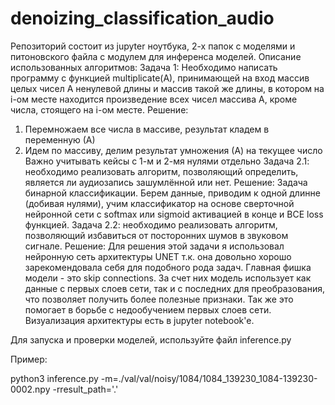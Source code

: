 # denoizing_classification_audio
Репозиторий состоит из jupyter ноутбука, 2-х папок с моделями и питоновского файла с модулем для инференса моделей.
Описание использованных алгоритмов:
Задача 1:
Необходимо написать программу с функцией multiplicate(A), принимающей на вход массив целых чисел А ненулевой длины и массив такой же длины, в котором на i-ом месте находится произведение всех чисел массива А, кроме числа, стоящего на i-ом месте.
Решение:
1. Перемножаем все числа в массиве, результат кладем в переменную (А)
2. Идем по массиву, делим результат умножения (А) на текущее число
Важно учитывать кейсы с 1-м и 2-мя нулями отдельно
Задача 2.1:
необходимо реализовать алгоритм, позволяющий определить, является ли аудиозапись зашумлённой или нет. 
Решение:
Задача бинарной классификации. Берем данные, приводим к одной длинне (добивая нулями), учим классификатор на основе сверточной нейронной сети с softmax или sigmoid активацией в конце и BCE loss функцией.
Задача 2.2:
необходимо реализовать алгоритм, позволяющий избавиться от посторонних шумов в звуковом сигнале. 
Решение:
Для решения этой задачи я использовал нейронную сеть архитектуры UNET т.к. она довольно хорошо зарекомендовала себя для подобного рода задач. Главная фишка модели - это skip connections. За счет них модель использует как данные с первых слоев сети, так и с последних для преобразования, что позволяет получить более полезные признаки.  Так же это помогает в борьбе с недообучением первых слоев сети. Визуализация архитектуры есть в jupyter notebook'e. 

Для запуска и проверки моделей, используйте файл inference.py
<p>Пример:
<p> python3 inference.py -m=./val/val/noisy/1084/1084_139230_1084-139230-0002.npy -rresult_path='.'
